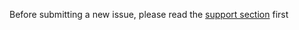Before submitting a new issue, please read the [support section](https://github.com/M66B/XPrivacy#support) first
